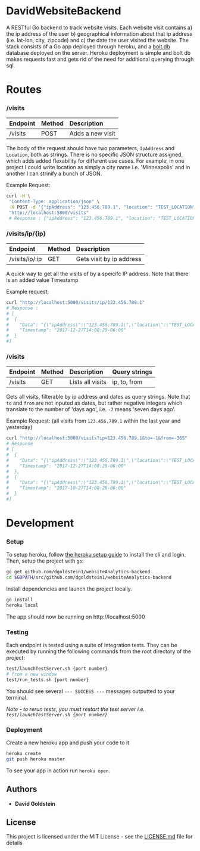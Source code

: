 # DavidWebsiteBackend

A RESTful Go backend to track website visits. Each website visit contains a) the ip address of the user b) geographical information about that ip address (i.e. lat-lon, city, zipcode) and c) the date the user visited the website. The stack consists of a Go app deployed through heroku, and a [bolt.db](https://github.com/boltdb/bolt) database deployed on the server. Heroku deployment is simple and bolt db makes requests fast and gets rid of the need for additional querying through sql. 

# Routes

### /visits
| Endpoint        | Method         | Description |
| :------------- | :-------------| :--------------------- |
| /visits        | POST         | Adds a new visit        |

The body of the request should have two parameters, `IpAddress` and `Location`, both as strings. There is no specific JSON structure assigned, which adds added flexability for different use cases. For example, in one project I could write location as simply a city name i.e. 'Minneapolis' and in another I can strinify a bunch of JSON.

Example Request:
```sh
curl -H \
 "Content-Type: application/json" \
 -X POST -d '{"ipAddress": "123.456.789.1", "location": "TEST_LOCATION"}' \
 "http://localhost:5000/visits"
 # Response : {"ipAddress": "123.456.789.1", "location": "TEST_LOCATION"}
```

### /visits/ip/{ip}

| Endpoint        | Method         | Description |
| :------------- | :-------------| :--------------------- |
| /visits/ip/:ip | GET          | Gets visit by ip address|

A quick way to get all the visits of by a speicifc IP address. Note that there is an added value Timestamp

Example request:
```sh
curl "http://localhost:5000/visits/ip/123.456.789.1"
# Response :
# [
#  {
#    "Data": "{\"ipAddress\":\"123.456.789.1\",\"location\":\"TEST_LOCATION}",
#    "Timestamp": "2017-12-27T14:08:28-06:00"
#  }
#]
```

### /visits

| Endpoint        | Method         | Description           | Query strings|
| :------------- | :-------------| :---------------------  | :----- |
| /visits      | GET             | Lists all visits        | ip, to, from |

Gets all visits, filterable by ip address and dates as query strings. Note that `to` and `from` are not inputed as dates, but rather negative integers which translate to the number of 'days ago', i.e. `-7` means 'seven days ago'.

Example Request: (all visits from `123.456.789.1` within the last year and yesterday)
```sh
curl "http://localhost:5000/visits?ip=123.456.789.1&to=-1&from=-365"
# Response
# [
#  {
#    "Data": "{\"ipAddress\":\"123.456.789.1\",\"location\":\"TEST_LOCATION}",
#    "Timestamp": "2017-12-27T14:08:28-06:00"
#  },
#  {
#    "Data": "{\"ipAddress\":\"123.456.789.1\",\"location\":\"TEST_LOCATION}",
#    "Timestamp": "2017-10-27T14:08:28-06:00"
#  }
#]
```

# Development

### Setup

To setup heroku, follow [the heroku setup guide](https://devcenter.heroku.com/articles/getting-started-with-go#set-up) to install the cli and login. Then, setup the project with `go`:
```sh
go get github.com/dgoldstein1/websiteAnalytics-backend
cd $GOPATH/src/github.com/dgoldstein1/websiteAnalytics-backend
```
Install dependencies and launch the project locally.
```sh
go install
heroku local
```

The app should now be running on http://localhost:5000

### Testing

Each endpoint is tested using a suite of integration tests. They can be executed by running the following commands from the root directory of the project:

```sh
test/launchTestServer.sh {port number}
# from a new window
test/run_tests.sh {port number}
```

You should see several `--- SUCCESS ---` messages outputted to your terminal.

*Note - to rerun tests, you must restart the test server i.e. `test/launchTestServer.sh {port number}`*

### Deployment

Create a new heroku app and push your code to it
```sh
heroku create
git push heroku master
```
To see your app in action run `heroku open`.

## Authors

* **David Goldstein**

## License

This project is licensed under the MIT License - see the [LICENSE.md](LICENSE.md) file for details